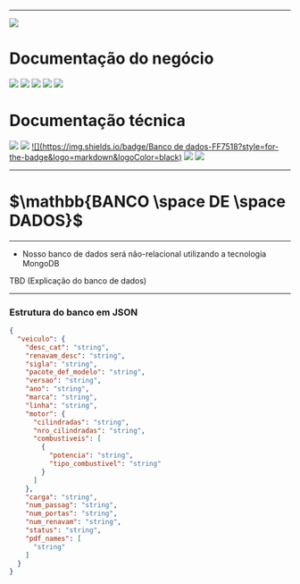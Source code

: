 
---
[![](https://img.shields.io/badge/Home-000000?style=for-the-badge&logo=markdown&logoColor=white)](home)

# Documentação do negócio
[![](https://img.shields.io/badge/Sprints-000000?style=for-the-badge&logo=markdown&logoColor=white)](sprints)
[![](https://img.shields.io/badge/Requisitos-000000?style=for-the-badge&logo=markdown&logoColor=white)](requisitos)
[![](https://img.shields.io/badge/Processos-000000?style=for-the-badge&logo=markdown&logoColor=white)](processos)
[![](https://img.shields.io/badge/Gerência-000000?style=for-the-badge&logo=markdown&logoColor=white)](gerencia)
[![](https://img.shields.io/badge/Horários-000000?style=for-the-badge&logo=markdown&logoColor=white)](horarios)

# Documentação técnica
[![](https://img.shields.io/badge/Arquitetura-000000?style=for-the-badge&logo=markdown&logoColor=white)](arquitetura)
[![](https://img.shields.io/badge/Mockups-000000?style=for-the-badge&logo=markdown&logoColor=white)](mockups)
[![](https://img.shields.io/badge/Banco de dados-FF7518?style=for-the-badge&logo=markdown&logoColor=black)](banco_dados)
[![](https://img.shields.io/badge/Instalação-000000?style=for-the-badge&logo=markdown&logoColor=white)](instalacao)
[![](https://img.shields.io/badge/Configuração-000000?style=for-the-badge&logo=markdown&logoColor=white)](configuracao)

---
# $`\mathbb{BANCO \space DE \space DADOS}`$
---

- Nosso banco de dados será não-relacional utilizando a tecnologia MongoDB

TBD (Explicação do banco de dados)

---

### Estrutura do banco em JSON

```json
{
  "veiculo": {
    "desc_cat": "string",
    "renavam_desc": "string",
    "sigla": "string",
    "pacote_def_modelo": "string",
    "versao": "string",
    "ano": "string",
    "marca": "string",
    "linha": "string",
    "motor": {
      "cilindradas": "string",
      "nro_cilindradas": "string",
      "combustiveis": [
        {
          "potencia": "string",
          "tipo_combustivel": "string"
        }
      ]
    },
    "carga": "string",
    "num_passag": "string",
    "num_portas": "string",
    "num_renavam": "string",
    "status": "string",
    "pdf_names": [
      "string"
    ]
  }
}
```

